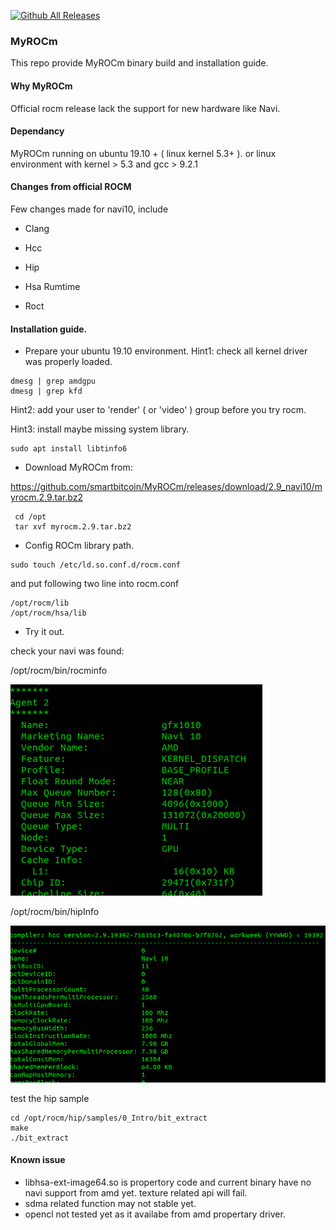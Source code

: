 [![Github All Releases](https://img.shields.io/github/downloads/atom/atom/total.svg)]()

### MyROCm
This repo provide MyROCm binary build and installation guide.

#### Why MyROCm
Official rocm release lack the support for new hardware like Navi.

#### Dependancy
MyROCm running on  ubuntu 19.10 + ( linux kernel 5.3+ ).  or linux environment with kernel > 5.3 and gcc > 9.2.1

#### Changes from official ROCM

Few changes made for navi10, include

 * Clang 
 
 * Hcc
 
 * Hip
 
 * Hsa Rumtime
 
 * Roct 

#### Installation guide.

 * Prepare your ubuntu 19.10 environment.
Hint1:  check all kernel driver was properly loaded.

```
dmesg | grep amdgpu
dmesg | grep kfd
```

Hint2:  add your user to 'render' ( or 'video' ) group before you try rocm.

Hint3:  install maybe missing system library.

```
sudo apt install libtinfo6
```


 * Download MyROCm from:

https://github.com/smartbitcoin/MyROCm/releases/download/2.9_navi10/myrocm.2.9.tar.bz2

```
 cd /opt
 tar xvf myrocm.2.9.tar.bz2
```

 * Config ROCm library path.
 
 ```
 sudo touch /etc/ld.so.conf.d/rocm.conf
 ```
 
 and put following two line into rocm.conf
 
 ```
 /opt/rocm/lib
 /opt/rocm/hsa/lib
 ```
 
  * Try it out.
  
  check your navi was found:
  
  /opt/rocm/bin/rocminfo
  
  ![](docs/rocminfo.png)
   
  /opt/rocm/bin/hipInfo
  
  ![](docs/hipinfo.png)
  
  test the hip sample
  
  ```
  cd /opt/rocm/hip/samples/0_Intro/bit_extract
  make
  ./bit_extract
  ```
  
#### Known issue
 * libhsa-ext-image64.so is propertory code and current binary have no navi support from amd yet.  texture related api will fail.
 * sdma related function may not stable yet.
 * opencl not tested yet as it availabe from amd propertary driver.   
 
  
  
  
